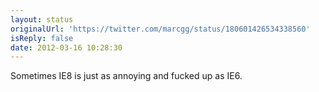 ```yaml
---
layout: status
originalUrl: 'https://twitter.com/marcgg/status/180601426534338560'
isReply: false
date: 2012-03-16 10:28:30
---
```


Sometimes IE8 is just as annoying and fucked up as IE6.
